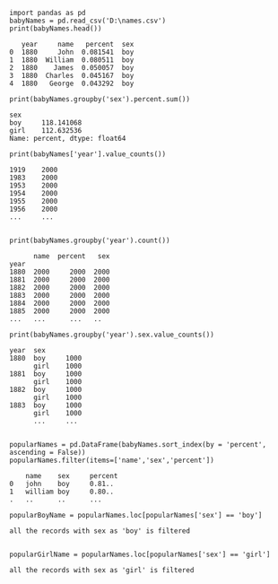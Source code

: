 
    import pandas as pd
    babyNames = pd.read_csv('D:\names.csv')
    print(babyNames.head())
    
       year     name   percent  sex
    0  1880     John  0.081541  boy
    1  1880  William  0.080511  boy
    2  1880    James  0.050057  boy
    3  1880  Charles  0.045167  boy
    4  1880   George  0.043292  boy
    
    print(babyNames.groupby('sex').percent.sum())
    
    sex
    boy     118.141068
    girl    112.632536
    Name: percent, dtype: float64
    
    print(babyNames['year'].value_counts())
    
    1919    2000
    1983    2000
    1953    2000
    1954    2000
    1955    2000
    1956    2000
    ...     ...
    
    
    print(babyNames.groupby('year').count())
    
          name  percent   sex
    year                     
    1880  2000     2000  2000
    1881  2000     2000  2000
    1882  2000     2000  2000
    1883  2000     2000  2000
    1884  2000     2000  2000
    1885  2000     2000  2000
    ...   ...      ...   ..    

    print(babyNames.groupby('year').sex.value_counts())
    
    year  sex 
    1880  boy     1000
          girl    1000
    1881  boy     1000
          girl    1000
    1882  boy     1000
          girl    1000
    1883  boy     1000
          girl    1000
          ...     ...
          
          
    popularNames = pd.DataFrame(babyNames.sort_index(by = 'percent', ascending = False))
    popularNames.filter(items=['name','sex','percent'])
    
        name    sex     percent
    0   john    boy     0.81..
    1   william boy     0.80..
    .   ..      ..      ...
    
    popularBoyName = popularNames.loc[popularNames['sex'] == 'boy']
  
    all the records with sex as 'boy' is filtered 
    
    
    popularGirlName = popularNames.loc[popularNames['sex'] == 'girl']
    
    all the records with sex as 'girl' is filtered
    
    

